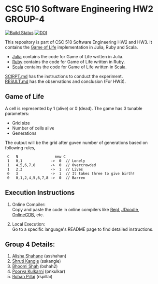# CSC 510 Software Engineering HW2 GROUP-4

[![Build Status](https://travis-ci.com/bhoomi2807/NCSU_CSC-510_SE_HW2_GROUP-4.svg?branch=master)](https://travis-ci.com/bhoomi2807/NCSU_CSC-510_SE_HW2_GROUP-4) <a href="https://doi.org/10.5281/zenodo.3995130"><img src="https://zenodo.org/badge/DOI/10.5281/zenodo.3995130.svg" alt="DOI"></a>

This repository is part of CSC 510 Software Engineering HW2 and HW3. It contains the [Game of Life](https://en.wikipedia.org/wiki/Conway%27s_Game_of_Life) implementation in Julia, Ruby and Scala.

- [Julia](https://github.com/bhoomi2807/NCSU_CSC-510_SE_HW2_GROUP-4/tree/master/Julia) contains the code for Game of Life written in Julia.
- [Ruby](https://github.com/bhoomi2807/NCSU_CSC-510_SE_HW2_GROUP-4/tree/master/Ruby) contains the code for Game of Life written in Ruby.
- [Scala](https://github.com/bhoomi2807/NCSU_CSC-510_SE_HW2_GROUP-4/tree/master/Scala) contains the code for Game of Life written in Scala.

[SCIRPT.md](https://github.com/bhoomi2807/NCSU_CSC-510_SE_HW2_GROUP-4/blob/master/Script.md) has the instructions to conduct the experiment.<br>
[RESULT.md](https://github.com/bhoomi2807/NCSU_CSC-510_SE_HW2_GROUP-4/blob/master/RESULTS.md) has the observations and conclusion (For HW3).

## Game of Life
A cell is represented by 1 (alive) or 0 (dead).
The game has 3 tunable parameters:
  - Grid size
  - Number of cells alive
  - Generations
  
The output will be the grid after guven number of generations based on following rules,

     C   N                 new C
     1   0,1             ->  0  // Lonely
     1   4,5,6,7,8       ->  0  // Overcrowded
     1   2,3             ->  1  // Lives
     0   3               ->  1  // It takes three to give birth!
     0   0,1,2,4,5,6,7,8 ->  0  // Barren

## Execution Instructions
1. Online Compiler:<br>
Copy and paste the code in online compilers like [Repl](https://repl.it/), [JDoodle](https://www.jdoodle.com/), [OnlineGDB](https://www.onlinegdb.com/), etc.

2. Local Execution:<br>
Go to a specific language's README page to find detailed instructions.

## Group 4 Details:
1. [Alisha Shahane](mailto:asshahan@ncsu.edu) (asshahan)<br>
2. [Shruti Kangle](mailto:sskangle@ncsu.edu) (sskangle)<br>
3. [Bhoomi Shah](mailto:bshah2@ncsu.edu) (bshah2)<br>
4. [Poorva Kulkarni](mailto:pnkulkar@ncsu.edu) (pnkulkar)<br>
5. [Rohan Pillai](mailto:rspillai@ncsu.edu) (rspillai)<br>
